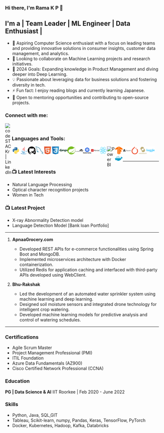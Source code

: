 ### Hi there, I'm Rama K P 👋

## I'm a | Team Leader | ML Engineer | Data Enthusiast |

- 🌱 Aspiring Computer Science enthusiast with a focus on leading teams and providing innovative solutions in consumer insights, customer data management, and analytics.
- 👯 Looking to collaborate on Machine Learning projects and research initiatives.
- 🥅 2024 Goals: Expanding knowledge in Product Management and diving deeper into Deep Learning.
- 💡 Passionate about leveraging data for business solutions and fostering diversity in tech.
- ⚡ Fun fact: I enjoy reading blogs and currently learning Japanese.
- 🤝 Open to mentoring opportunities and contributing to open-source projects.

### Connect with me:


[<img align="left" alt="codeSTACKr | LinkedIn" width="22px" src="https://cdn.jsdelivr.net/npm/simple-icons@v3/icons/linkedin.svg" />][linkedin]


<br />

### Languages and Tools:

<img align="left" alt="Python" width="26px" src="https://raw.githubusercontent.com/devicons/devicon/master/icons/python/python-original.svg" />
<img align="left" alt="Java" width="26px" src="https://raw.githubusercontent.com/devicons/devicon/master/icons/java/java-original.svg" />
<img align="left" alt="Java" width="26px" src="https://github.com/devicons/devicon/blob/master/icons/githubcodespaces/githubcodespaces-plain.svg" />
<img align="left" alt="SQL" width="26px" src="https://raw.githubusercontent.com/devicons/devicon/master/icons/mysql/mysql-original.svg" />
<img align="left" alt="HTML5" width="26px" src="https://raw.githubusercontent.com/devicons/devicon/master/icons/html5/html5-original.svg" />
<img align="left" alt="CSS3" width="26px" src="https://raw.githubusercontent.com/devicons/devicon/master/icons/css3/css3-original.svg" />
<img align="left" alt="Django" width="26px" src="https://github.com/devicons/devicon/blob/master/icons/django/django-plain-wordmark.svg" />
<img align="left" alt="Spring" width="26px" src="https://raw.githubusercontent.com/devicons/devicon/master/icons/spring/spring-original.svg" />
<img align="left" alt="Spring" width="26px" src="https://github.com/devicons/devicon/blob/master/icons/cloudflare/cloudflare-plain-wordmark.svg"/>
<img align="left" alt="Spring" width="26px" src="https://github.com/devicons/devicon/blob/master/icons/kubernetes/kubernetes-original-wordmark.svg" />
<img align="left" alt="Spring" width="26px" src="https://github.com/devicons/devicon/blob/master/icons/keras/keras-original-wordmark.svg"/>
<img align="left" alt="React" width="26px" src="https://raw.githubusercontent.com/devicons/devicon/master/icons/react/react-original.svg" />
<img align="left" alt="Power BI" width="26px" src="https://seeklogo.com/images/P/power-bi-icon-logo-E1B451ED39-seeklogo.com.png" />
<img align="left" alt="TensorFlow" width="26px" src="https://raw.githubusercontent.com/devicons/devicon/master/icons/tensorflow/tensorflow-original.svg" />
<img align="left" alt="Power BI" width="26px" src="https://github.com/devicons/devicon/blob/master/icons/azure/azure-plain-wordmark.svg"/>
<img align="left" alt="PyTorch" width="26px" src="https://raw.githubusercontent.com/devicons/devicon/master/icons/pytorch/pytorch-original.svg" />
<img align="left" alt="PyTorch" width="26px" src="https://github.com/devicons/devicon/blob/master/icons/hibernate/hibernate-plain-wordmark.svg"/>
<img align="left" alt="Power BI" width="26px" src="https://github.com/devicons/devicon/blob/master/icons/kaggle/kaggle-original-wordmark.svg"/>
<img align="left" alt="PyTorch" width="26px" src="https://github.com/devicons/devicon/blob/master/icons/docker/docker-plain.svg" />

<br />
<br />

---

### 📺 Latest Interests 

<!-- YOUTUBE:START -->
- Natural Language Processing 
- Optical character recognition projects
- Women in Tech 

<!-- YOUTUBE:END -->
### 📺 Latest Project

<!-- YOUTUBE:START -->
- X-ray Abnormality Detection model
- Language Detection Model [Bank loan Portfolio]
<!-- YOUTUBE:END -->

---

[github]: https://github.com/rama-k-prayaga
[linkedin]: https://www.linkedin.com/in/rama-k-prayaga
[kaggle]: https://www.kaggle.com/rama-k-prayaga

1. **ApnaaGrocery.com**
   - Developed REST APIs for e-commerce functionalities using Spring Boot and MongoDB.
   - Implemented microservices architecture with Docker containerization.
   - Utilized Redis for application caching and interfaced with third-party APIs developed using WebClient.

2. **Bhu-Rakshak**
   - Led the development of an automated water sprinkler system using machine learning and deep learning.
   - Designed soil moisture sensors and integrated drone technology for intelligent crop watering.
   - Developed machine learning models for predictive analysis and control of watering schedules.

---

### Certifications

- Agile Scrum Master
- Project Management Professional (PMI)
- ITIL Foundation
- Azure Data Fundamentals (AZ900)
- Cisco Certified Network Professional (CCNA)

### Education

**PG | Data Science & AI**
IIT Roorkee | Feb 2020 - June 2022

### Skills

- Python, Java, SQL,GIT
- Tableau, Scikit-learn, numpy, Pandas, Keras, TensorFlow, PyTorch
- Docker, Kubernetes, Hadoop, Kafka, Databricks

